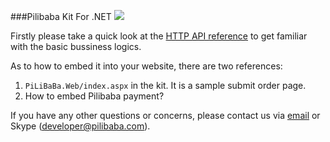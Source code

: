 ###Pilibaba Kit For .NET
[![](http://api.pilibaba.com/doc/media/14507792748580/14507793261487.jpg)](http://api.pilibaba.com/product/downloads/pilibaba-kit-for-dot-net-latest.zip)

Firstly please take a quick look at the [HTTP API reference](pilipay-http-api-reference.md) to get familiar with the basic bussiness logics.

As to how to embed it into your website, there are two references:

1. `PiLiBaBa.Web/index.aspx` in the kit. It is a sample submit order page.
2. How to embed Pilibaba payment?

If you have any other questions or concerns, please contact us via [email](mailto:developer@pilibaba.com) or Skype (developer@pilibaba.com).